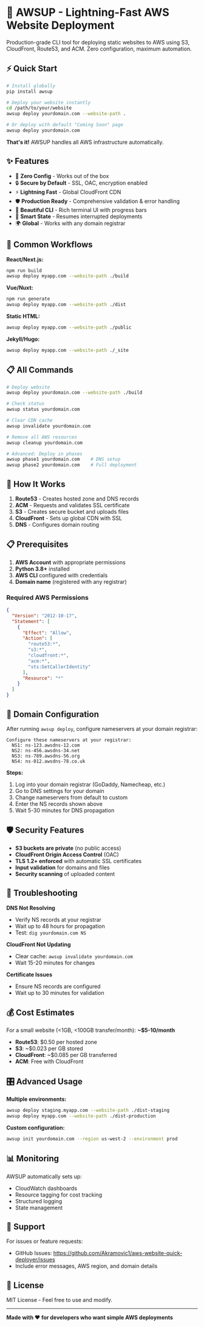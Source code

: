 # 🚀 AWSUP - Lightning-Fast AWS Website Deployment

Production-grade CLI tool for deploying static websites to AWS using S3, CloudFront, Route53, and ACM. Zero configuration, maximum automation.

## ⚡ Quick Start

```bash
# Install globally
pip install awsup

# Deploy your website instantly
cd /path/to/your/website
awsup deploy yourdomain.com --website-path .

# Or deploy with default "Coming Soon" page
awsup deploy yourdomain.com
```

**That's it!** AWSUP handles all AWS infrastructure automatically.

## ✨ Features

- 🎯 **Zero Config** - Works out of the box
- 🔒 **Secure by Default** - SSL, OAC, encryption enabled
- ⚡ **Lightning Fast** - Global CloudFront CDN
- 🛡️ **Production Ready** - Comprehensive validation & error handling
- 🎨 **Beautiful CLI** - Rich terminal UI with progress bars
- 🔄 **Smart State** - Resumes interrupted deployments
- 🌍 **Global** - Works with any domain registrar

## 🎯 Common Workflows

**React/Next.js:**
```bash
npm run build
awsup deploy myapp.com --website-path ./build
```

**Vue/Nuxt:**
```bash
npm run generate  
awsup deploy myapp.com --website-path ./dist
```

**Static HTML:**
```bash
awsup deploy myapp.com --website-path ./public
```

**Jekyll/Hugo:**
```bash
awsup deploy myapp.com --website-path ./_site
```

## 📋 All Commands

```bash
# Deploy website
awsup deploy yourdomain.com --website-path ./build

# Check status
awsup status yourdomain.com

# Clear CDN cache
awsup invalidate yourdomain.com

# Remove all AWS resources
awsup cleanup yourdomain.com

# Advanced: Deploy in phases
awsup phase1 yourdomain.com    # DNS setup
awsup phase2 yourdomain.com    # Full deployment
```

## 🔄 How It Works

1. **Route53** - Creates hosted zone and DNS records
2. **ACM** - Requests and validates SSL certificate  
3. **S3** - Creates secure bucket and uploads files
4. **CloudFront** - Sets up global CDN with SSL
5. **DNS** - Configures domain routing

## 📋 Prerequisites

1. **AWS Account** with appropriate permissions
2. **Python 3.8+** installed  
3. **AWS CLI** configured with credentials
4. **Domain name** (registered with any registrar)

### Required AWS Permissions

```json
{
  "Version": "2012-10-17",
  "Statement": [
    {
      "Effect": "Allow",
      "Action": [
        "route53:*",
        "s3:*", 
        "cloudfront:*",
        "acm:*",
        "sts:GetCallerIdentity"
      ],
      "Resource": "*"
    }
  ]
}
```

## 🔧 Domain Configuration

After running `awsup deploy`, configure nameservers at your domain registrar:

```
Configure these nameservers at your registrar:
  NS1: ns-123.awsdns-12.com
  NS2: ns-456.awsdns-34.net
  NS3: ns-789.awsdns-56.org
  NS4: ns-012.awsdns-78.co.uk
```

**Steps:**
1. Log into your domain registrar (GoDaddy, Namecheap, etc.)
2. Go to DNS settings for your domain
3. Change nameservers from default to custom
4. Enter the NS records shown above
5. Wait 5-30 minutes for DNS propagation

## 🛡️ Security Features

- **S3 buckets are private** (no public access)
- **CloudFront Origin Access Control** (OAC)
- **TLS 1.2+ enforced** with automatic SSL certificates
- **Input validation** for domains and files
- **Security scanning** of uploaded content

## 🚨 Troubleshooting

**DNS Not Resolving**
- Verify NS records at your registrar
- Wait up to 48 hours for propagation
- Test: `dig yourdomain.com NS`

**CloudFront Not Updating**
- Clear cache: `awsup invalidate yourdomain.com`
- Wait 15-20 minutes for changes

**Certificate Issues**
- Ensure NS records are configured
- Wait up to 30 minutes for validation

## 💰 Cost Estimates

For a small website (<1GB, <100GB transfer/month): **~$5-10/month**

- **Route53**: $0.50 per hosted zone
- **S3**: ~$0.023 per GB stored
- **CloudFront**: ~$0.085 per GB transferred
- **ACM**: Free with CloudFront

## 🎛️ Advanced Usage

**Multiple environments:**
```bash
awsup deploy staging.myapp.com --website-path ./dist-staging
awsup deploy myapp.com --website-path ./dist-production
```

**Custom configuration:**
```bash
awsup init yourdomain.com --region us-west-2 --environment prod
```

## 📊 Monitoring

AWSUP automatically sets up:
- CloudWatch dashboards
- Resource tagging for cost tracking
- Structured logging
- State management

## 🤝 Support

For issues or feature requests:
- GitHub Issues: https://github.com/Akramovic1/aws-website-quick-deployer/issues
- Include error messages, AWS region, and domain details

## 📄 License

MIT License - Feel free to use and modify.

---

**Made with ❤️ for developers who want simple AWS deployments**